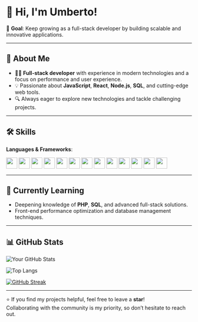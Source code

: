 # 👋 Hi, I'm Umberto!

🎯 **Goal**: Keep growing as a full-stack developer by building scalable and innovative applications.

---

## 🚀 About Me
- 👨‍💻 **Full-stack developer** with experience in modern technologies and a focus on performance and user experience.
- 💡 Passionate about **JavaScript**, **React**, **Node.js**, **SQL**, and cutting-edge web tools.
- 🔍 Always eager to explore new technologies and tackle challenging projects.

---

## 🛠️ Skills
**Languages & Frameworks**:
<div> <img src="https://img.shields.io/badge/HTML5-%23E34F26.svg?style=flat&logo=html5&logoColor=white" height="30"/> <img src="https://img.shields.io/badge/CSS3-%231572B6.svg?style=flat&logo=css3&logoColor=white" height="30"/> <img src="https://img.shields.io/badge/JavaScript-%23F7DF1E.svg?style=flat&logo=javascript&logoColor=black" height="30"/> <img src="https://img.shields.io/badge/React-%2320232a.svg?style=flat&logo=react&logoColor=%2361DAFB" height="30"/> <img src="https://img.shields.io/badge/PHP-%238777BB.svg?style=flat&logo=php&logoColor=white" height="30"/> <img src="https://img.shields.io/badge/Laravel-%23FF2D20.svg?style=flat&logo=laravel&logoColor=white" height="30"/> <img src="https://img.shields.io/badge/Java-%23007396.svg?style=flat&logo=java&logoColor=white" height="30"/> <img src="https://img.shields.io/badge/Spring-%236DB33F.svg?style=flat&logo=spring&logoColor=white" height="30"/> <img src="https://img.shields.io/badge/SQL-%2300758F.svg?style=flat&logo=postgresql&logoColor=white" height="30"/> <img src="https://img.shields.io/badge/TailwindCSS-%2338B2AC.svg?style=flat&logo=tailwindcss&logoColor=white" height="30"/> <img src="https://img.shields.io/badge/Redux-%23593d88.svg?style=flat&logo=redux&logoColor=white" height="30"/> <img src="https://img.shields.io/badge/Sass-%23CC6699.svg?style=flat&logo=sass&logoColor=white" height="30"/> <img src="https://img.shields.io/badge/Bootstrap-%237952B3.svg?style=flat&logo=bootstrap&logoColor=white" height="30"/> </div>

---

## 🌱 Currently Learning
- Deepening knowledge of **PHP**, **SQL**, and advanced full-stack solutions.
- Front-end performance optimization and database management techniques.

---

## 📊 GitHub Stats

![Your GitHub Stats](https://github-readme-stats.vercel.app/api?username=novellis98&show_icons=true&theme=radical)

![Top Langs](https://github-readme-stats.vercel.app/api/top-langs/?username=novellis98&layout=compact&theme=radical)

[![GitHub Streak](https://github-readme-streak-stats.herokuapp.com/?user=novellis98&theme=radical)](https://git.io/streak-stats)

---

⭐ If you find my projects helpful, feel free to leave a **star**!  
Collaborating with the community is my priority, so don’t hesitate to reach out.
